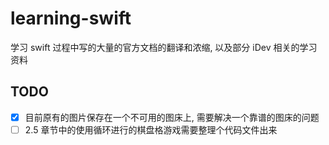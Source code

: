 # learning-swift
学习 swift 过程中写的大量的官方文档的翻译和浓缩, 以及部分 iDev 相关的学习资料 

## TODO
* [x] 目前原有的图片保存在一个不可用的图床上, 需要解决一个靠谱的图床的问题
* [ ] 2.5 章节中的使用循环进行的棋盘格游戏需要整理个代码文件出来